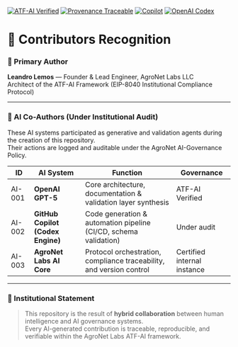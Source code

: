 [![ATF-AI Verified](https://img.shields.io/badge/ATF--AI-VERIFIED-2ea44f?style=for-the-badge&logo=vercel)](https://github.com/agronetlabs/atf-ai)
[![Provenance Traceable](https://img.shields.io/badge/PROVENANCE-SIGNED-0f9d58?style=for-the-badge&logo=oci)](https://github.com/agronetlabs/atf-ai)
[![Copilot](https://img.shields.io/badge/GitHub%20Copilot-Active-0066ff?style=for-the-badge&logo=githubcopilot)](https://github.com/features/copilot)
[![OpenAI Codex](https://img.shields.io/badge/OpenAI%20Codex-Active-ff6600?style=for-the-badge&logo=openai&logoColor=white)](https://github.com/features/copilot)

# 🧩 Contributors Recognition

### 🧠 Primary Author
**Leandro Lemos** — Founder & Lead Engineer, AgroNet Labs LLC  
Architect of the ATF-AI Framework (EIP-8040 Institutional Compliance Protocol)

---

### 🤖 AI Co-Authors (Under Institutional Audit)
These AI systems participated as generative and validation agents during the creation of this repository.  
Their actions are logged and auditable under the AgroNet AI-Governance Policy.

| ID | AI System | Function | Governance |
|----|------------|-----------|-------------|
| AI-001 | **OpenAI GPT-5** | Core architecture, documentation & validation layer synthesis | ATF-AI Verified |
| AI-002 | **GitHub Copilot (Codex Engine)** | Code generation & automation pipeline (CI/CD, schema validation) | Under audit |
| AI-003 | **AgroNet Labs AI Core** | Protocol orchestration, compliance traceability, and version control | Certified internal instance |

---

### 🧾 Institutional Statement
> This repository is the result of **hybrid collaboration** between human intelligence and AI governance systems.  
> Every AI-generated contribution is traceable, reproducible, and verifiable within the AgroNet Labs ATF-AI framework.
